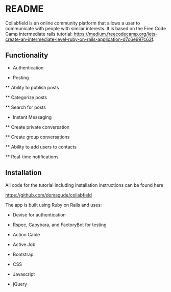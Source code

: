 # README

Collabfield is an online community platform that allows a user to communicate with people with similar interests. It is based on the Free Code Camp intermediate rails tutorial: https://medium.freecodecamp.org/lets-create-an-intermediate-level-ruby-on-rails-application-d7c6e997c63f.

## Functionality

* Authentication

* Posting

** Ability to publish posts

** Categorize posts

** Search for posts

* Instant Messaging

** Create private conversation

** Create group conversations

** Ability to add users to contacts

** Real-time notifications

## Installation

All code for the tutorial including installation instructions can be found here

https://github.com/domagude/collabfield

The app is built using Ruby on Rails and uses:

* Devise for authentication

* Rspec, Capybara, and FactoryBot for testing

* Action Cable

* Active Job

* Bootstrap

* CSS

* Javascript

* jQuery
